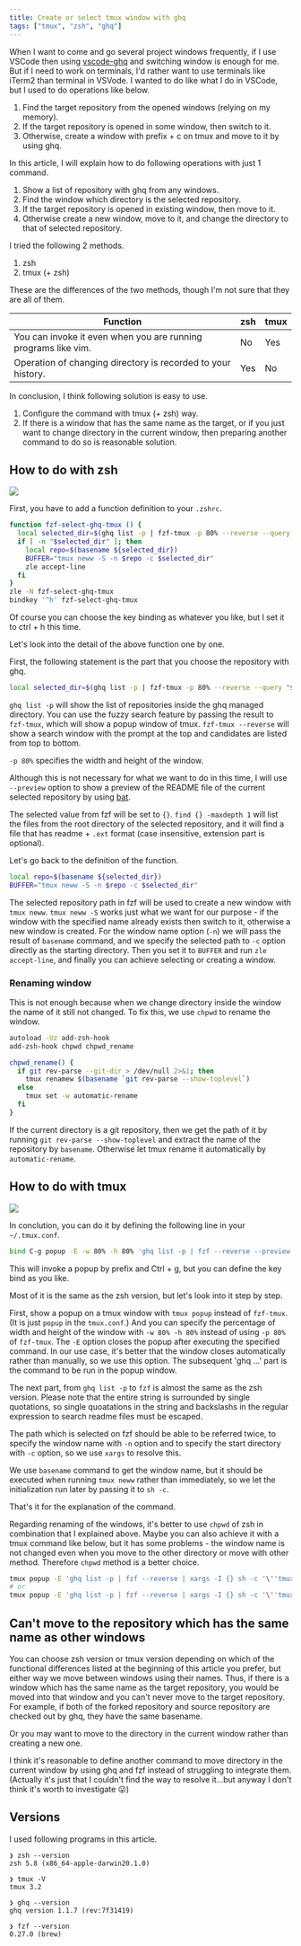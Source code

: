 ```yaml
---
title: Create or select tmux window with ghq
tags: ["tmux", "zsh", "ghq"]
---
```

When I want to come and go several project windows frequently, if I use VSCode then using [vscode-ghq](https://marketplace.visualstudio.com/items?itemName=marchrock.vscode-ghq) and switching window is enough for me. But if I need to work on terminals, I'd rather want to use terminals like iTerm2 than terminal in VSVode.
I wanted to do like what I do in VSCode, but I used to do operations like below.

1. Find the target repository from the opened windows (relying on my memory).
2. If the target repository is opened in some window, then switch to it.
3. Otherwise, create a window with prefix + c on tmux and move to it by using ghq.

In this article, I will explain how to do following operations with just 1 command.

1. Show a list of repository with ghq from any windows.
2. Find the window which directory is the selected repository.
3. If the target repository is opened in existing window, then move to it.
4. Otherwise create a new window, move to it, and change the directory to that of selected repository.

<!--more-->

I tried the following 2 methods.

1. zsh
2. tmux (+ zsh)

These are the differences of the two methods, though I'm not sure that they are all of them.

| Function | zsh | tmux |
| --- | --- | --- |
| You can invoke it even when you are running programs like vim. | No | Yes |
| Operation of changing directory is recorded to your history. | Yes | No |

In conclusion, I think following solution is easy to use.

1. Configure the command with tmux (+ zsh) way.
2. If there is a window that has the same name as the target, or if you just want to change directory in the current window, then preparing another command to do so is reasonable solution.

## How to do with zsh

<img src="/img/2021-08-create-or-select-tmux-window-with-ghq_1.webp" />

First, you have to add a function definition to your `.zshrc`.

```bash
function fzf-select-ghq-tmux () {
  local selected_dir=$(ghq list -p | fzf-tmux -p 80% --reverse --query "$LBUFFER" --preview 'bat --color=always --style=plain $(find {} -maxdepth 1 | grep -i -e "readme\(.\.*\)\?")')
  if [ -n "$selected_dir" ]; then
    local repo=$(basename ${selected_dir})
    BUFFER="tmux neww -S -n $repo -c $selected_dir"
    zle accept-line
  fi
}
zle -N fzf-select-ghq-tmux
bindkey '^h' fzf-select-ghq-tmux
```

Of course you can choose the key binding as whatever you like, but I set it to ctrl + h this time.

Let's look into the detail of the above function one by one.

First, the following statement is the part that you choose the repository with ghq.

```bash
local selected_dir=$(ghq list -p | fzf-tmux -p 80% --reverse --query "$LBUFFER" --preview 'bat --color=always --style=plain $(find {} -maxdepth 1 | grep -i -e "readme\(.\.*\)\?")')
```

`ghq list -p` will show the list of repositories inside the ghq managed directory.
You can use the fuzzy search feature by passing the result to `fzf-tmux`, which will show a popup window of tmux.
`fzf-tmux --reverse` will show a search window with the prompt at the top and candidates are listed from top to bottom.

`-p 80%` specifies the width and height of the window.

Although this is not necessary for what we want to do in this time, I will use `--preview` option to show a preview of the README file of the current selected repository by using [bat](https://github.com/sharkdp/bat).

The selected value from fzf will be set to `{}`.
`find {} -maxdepth 1` will list the files from the root directory of the selected repository, and it will find a file that has readme + `.ext` format (case insensitive, extension part is optional).

Let's go back to the definition of the function.

```bash
local repo=$(basename ${selected_dir})
BUFFER="tmux neww -S -n $repo -c $selected_dir"
```

The selected repository path in fzf will be used to create a new window with `tmux neww`.
`tmux neww -S` works just what we want for our purpose - if the window with the specified name already exists then switch to it, otherwise a new window is created.
For the window name option (`-n`) we will pass the result of `basename` command, and we specify the selected path to `-c` option directly as the starting directory.
Then you set it to `BUFFER` and run `zle accept-line`, and finally you can achieve selecting or creating a window.

### Renaming window

This is not enough because when we change directory inside the window the name of it still not changed.
To fix this, we use `chpwd` to rename the window.

```bash
autoload -Uz add-zsh-hook
add-zsh-hook chpwd chpwd_rename

chpwd_rename() {
  if git rev-parse --git-dir > /dev/null 2>&1; then
    tmux renamew $(basename `git rev-parse --show-toplevel`)
  else
    tmux set -w automatic-rename
  fi
}
```

If the current directory is a git repository, then we get the path of it by running `git rev-parse --show-toplevel` and extract the name of the repository by `basename`.
Otherwise let tmux rename it automatically by `automatic-rename`.

## How to do with tmux

<img src="/img/2021-08-create-or-select-tmux-window-with-ghq_2.webp" />

In conclution, you can do it by defining the following line in your `~/.tmux.conf`.

```bash
bind C-g popup -E -w 80% -h 80% 'ghq list -p | fzf --reverse --preview '\''bat --color=always --style=plain `find {} -maxdepth 1 | grep -i -e "readme\\(.\\.*\\)\\?"`'\'' | xargs -I {} sh -c '\''tmux neww -S -n `basename {}` -c {}'\'
```

This will invoke a popup by prefix and Ctrl + g, but you can define the key bind as you like.

Most of it is the same as the zsh version, but let's look into it step by step.

First, show a popup on a tmux window with `tmux popup` instead of `fzf-tmux`. (It is just `popup` in the `tmux.conf`.)
And you can specify the percentage of width and height of the window with `-w 80% -h 80%` instead of using `-p 80%` of `fzf-tmux`.
The `-E` option closes the popup after executing the specified command. In our use case, it's better that the window closes automatically rather than manually, so we use this option.
The subsequent 'ghq ...' part is the command to be run in the popup window.

The next part, from `ghq list -p` to `fzf` is almost the same as the zsh version.
Please note that the entire string is surrounded by single quotations, so single quoatations in the string and backslashs in the regular expression to search readme files must be escaped.

The path which is selected on fzf should be able to be referred twice, to specify the window name with `-n` option and to specify the start directory with `-c` option, so we use `xargs` to resolve this.

We use `basename` command to get the window name, but it should be executed when running `tmux neww` rather than immediately, so we let the initialization run later by passing it to `sh -c`.

That's it for the explanation of the command.

Regarding renaming of the windows, it's better to use `chpwd` of zsh in combination that I explained above.
Maybe you can also achieve it with a tmux command like below, but it has some problems - the window name is not changed even when you move to the other directory or move with other method. Therefore `chpwd` method is a better choice.

```bash
tmux popup -E 'ghq list -p | fzf --reverse | xargs -I {} sh -c '\''tmux neww -S -n `basename {}` -c {} && tmux renamew `basename {}`'\'
# or
tmux popup -E 'ghq list -p | fzf --reverse | xargs -I {} sh -c '\''tmux neww -S -n `basename {}` -c {} \\; renamew `basename {}`'\'
```

## Can't move to the repository which has the same name as other windows

You can choose zsh version or tmux version depending on which of the functional differences listed at the beginning of this article you prefer, but either way we move between windows using their names.
Thus, if there is a window which has the same name as the target repository, you would be moved into that window and you can't never move to the target repository. For example, if both of the forked repository and source repository are checked out by ghq, they have the same basename.

Or you may want to move to the directory in the current window rather than creating a new one.

I think it's reasonable to define another command to move directory in the current window by using ghq and fzf instead of struggling to integrate them. (Actually it's just that I couldn't find the way to resolve it...but anyway I don't think it's worth to investigate :stuck_out_tongue:)

## Versions

I used following programs in this article.

```
❯ zsh --version
zsh 5.8 (x86_64-apple-darwin20.1.0)

❯ tmux -V
tmux 3.2

❯ ghq --version
ghq version 1.1.7 (rev:7f31419)

❯ fzf --version
0.27.0 (brew)
```

